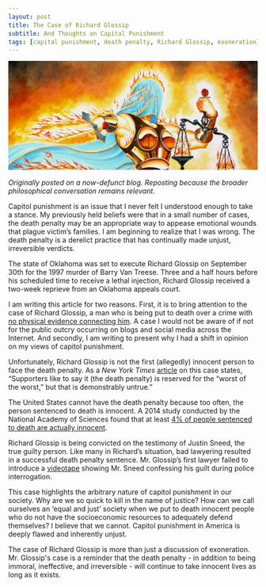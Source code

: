 ```yaml
---
layout: post
title: The Case of Richard Glossip
subtitle: And Thoughts on Capital Punishment
tags: [capital punishment, death penalty, Richard Glossip, exoneration]
---
```

![Fiery Justice](https://github.com/barrecan/barrecan.github.io/blob/master/img/glossip.png?raw=true)

*Originally posted on a now-defunct blog. Reposting because the broader philosophical conversation remains relevant.*

Capitol punishment is an issue that I never felt I understood enough to take a stance. My previously held beliefs were that in a small number of cases, the death penalty may be an appropriate way to appease emotional wounds that plague victim’s families. I am beginning to realize that I was wrong. The death penalty is a derelict practice that has continually made unjust, irreversible verdicts.

The state of Oklahoma was set to execute Richard Glossip on September 30th for the 1997 murder of Barry Van Treese. Three and a half hours before his scheduled time to receive a lethal injection, Richard Glossip received a two-week reprieve from an Oklahoma appeals court.

I am writing this article for two reasons. First, it is to bring attention to the case of Richard Glossip, a man who is being put to death over a crime with [no physical evidence connecting him](https://theintercept.com/2015/07/09/oklahoma-prepares-resume-executions-richard-glossip-first-line-die/). A case I would not be aware of if not for the public outcry occurring on blogs and social media across the Internet. And secondly, I am writing to present why I had a shift in opinion on my views of capitol punishment.

Unfortunately, Richard Glossip is not the first (allegedly) innocent person to face the death penalty. As a *New York Times* [article](https://www.nytimes.com/2015/09/16/opinion/countdown-to-an-execution-in-oklahoma.html?_r=0) on this case states, “Supporters like to say it (the death penalty) is reserved for the “worst of the worst,” but that is demonstrably untrue.”

The United States cannot have the death penalty because too often, the person sentenced to death is innocent. A 2014 study conducted by the National Academy of Sciences found that at least [4% of people sentenced to death are actually innocent](https://www.innocenceproject.org/national-academy-of-sciences-reports-four-percent-of-death-row-inmates-are-innocent/).

Richard Glossip is being convicted on the testimony of Justin Sneed, the true guilty person. Like many in Richard’s situation, bad lawyering resulted in a successful death penalty sentence. Mr. Glossip’s first lawyer failed to introduce a [videotape](http://okcfox.com/news/local/full-video-justin-sneed-interrogation) showing Mr. Sneed confessing his guilt during police interrogation.

This case highlights the arbitrary nature of capitol punishment in our society. Why are we so quick to kill in the name of justice? How can we call ourselves an ‘equal and just’ society when we put to death innocent people who do not have the socioeconomic resources to adequately defend themselves? I believe that we cannot. Capitol punishment in America is deeply flawed and inherently unjust.

The case of Richard Glossip is more than just a discussion of exoneration. Mr. Glossip's case is a reminder that the death penalty - in addition to being immoral, ineffective, and irreversible - will continue to take innocent lives as long as it exists.
